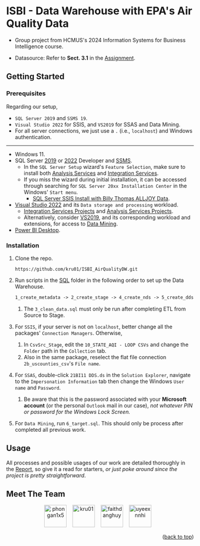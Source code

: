 <a name="readme-top"></a>

# ISBI - Data Warehouse with EPA's Air Quality Data

-   Group project from HCMUS's 2024 Information Systems for Business Intelligence course.

-   Datasource: Refer to **Sect. 3.1** in the [Assignment](./Docs/[BI-2425]Project%20Assignment.docx.pdf).

## Getting Started

### Prerequisites

Regarding our setup,

-   `SQL Server 2019` and `SSMS 19`.
-   `Visual Studio 2022` for SSIS, and `VS2019` for SSAS and Data Mining.
-   For all server connections, we just use a `.` (i.e., `localhost`) and Windows authentication.

---

-   Windows 11.
-   SQL Server [2019](https://go.microsoft.com/fwlink/?linkid=866662) or [2022](https://www.microsoft.com/en-us/sql-server/sql-server-downloads) Developer and [SSMS](https://learn.microsoft.com/en-us/sql/ssms/download-sql-server-management-studio-ssms?view=sql-server-ver16).
    -   In the `SQL Server Setup` wizard's `Feature Selection`, make sure to install both [Analysis Services](https://learn.microsoft.com/en-us/analysis-services/instances/install-windows/install-analysis-services?view=asallproducts-allversions) and [Integration Services](https://learn.microsoft.com/vi-vn/sql/integration-services/install-windows/install-integration-services?view=sql-server-ver16).
    -   If you miss the wizard during initial installation, it can be accessed through searching for `SQL Server 20xx Installation Center` in the Windows' `Start menu`.
        -   [SQL Server SSIS Install with Billy Thomas ALLJOY Data](https://youtu.be/EvUDqyXD9NI?si=aCm41iII1QAx9w9X&t=59).
-   [Visual Studio 2022](https://visualstudio.microsoft.com/vs/) and its `Data storage and processing` workload.
    -   [Integration Services Projects](https://marketplace.visualstudio.com/items?itemName=SSIS.MicrosoftDataToolsIntegrationServices) and [Analysis Services Projects](https://marketplace.visualstudio.com/items?itemName=ProBITools.MicrosoftAnalysisServicesModelingProjects2022).
    -   Alternatively, consider [VS2019](https://c2rsetup.officeapps.live.com/c2r/downloadVS.aspx?sku=community&channel=Release&version=VS2019&source=VSLandingPage&cid=2030:8fba1c3637a1496ca222c98e05acdc19), and its corresponding workload and extensions, for access to [Data Mining](https://learn.microsoft.com/en-us/analysis-services/data-mining/data-mining-wizard-analysis-services-data-mining?view=asallproducts-allversions).
-   [Power BI Desktop](https://apps.microsoft.com/detail/9ntxr16hnw1t?hl=en-US&gl=US).

### Installation

1. Clone the repo.

    ```console
    https://github.com/kru01/ISBI_AirQualityDW.git
    ```

1. Run scripts in the [SQL](./SQL/) folder in the following order to set up the Data Warehouse.

    ```txt
    1_create_metadata -> 2_create_stage -> 4_create_nds -> 5_create_dds
    ```

    1. The `3_clean_data.sql` must only be run after completing ETL from Source to Stage.

1. For `SSIS`, if your server is not on `localhost`, better change all the packages' `Connection Managers`. Otherwise,

    1. In `CsvSrc_Stage`, edit the `10_STATE_AQI - LOOP CSVs` and change the `Folder` path in the `Collection` tab.
    1. Also in the same package, reselect the flat file connection `2b_uscounties_csv`'s `File name`.

1. For `SSAS`, double-click `21BI11 DDS.ds` in the `Solution Explorer`, navigate to the `Impersonation Information` tab then change the Windows `User name` and `Password`.
    1. Be aware that this is the password associated with your **Microsoft account** (or the personal `Outlook` mail in our case), _not whatever PIN or password for the Windows Lock Screen._

1. For `Data Mining`, run `6_target.sql`. This should only be process after completed all previous work.
 

## Usage

All processes and possible usages of our work are detailed thoroughly in the [Report](./Docs/Report.pdf), so give it a read for starters, _or just poke around since the project is pretty straightforward_.

## Meet The Team

<div align="center">
  <a href="https://github.com/phongan1x5"><img alt="phongan1x5" src="https://github.com/phongan1x5.png" width="60px" height="auto"></a>&nbsp;&nbsp;&nbsp;
  <a href="https://github.com/kru01"><img alt="kru01" src="https://github.com/kru01.png" width="60px" height="auto"></a>&nbsp;&nbsp;&nbsp;
  <a href="https://github.com/faithdanghuy"><img alt="faithdanghuy" src="https://github.com/faithdanghuy.png" width="60px" height="auto"></a>&nbsp;&nbsp;&nbsp;
  <a href="https://github.com/uyeexnnhi"><img alt="uyeexnnhi" src="https://github.com/uyeexnnhi.png" width="60px" height="auto"></a>&nbsp;&nbsp;&nbsp;
</div>

<p align="right">(<a href="#readme-top">back to top</a>)</p>

